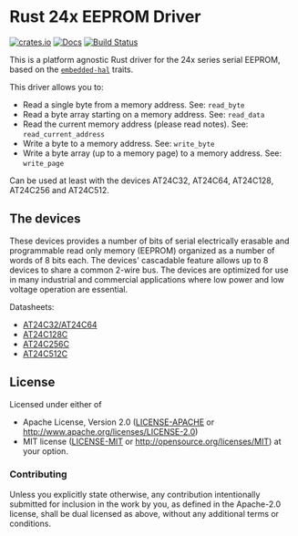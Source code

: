# Rust 24x EEPROM Driver

[![crates.io](https://img.shields.io/crates/v/eeprom24x.svg)](https://crates.io/crates/eeprom24x)
[![Docs](https://docs.rs/eeprom24x/badge.svg)](https://docs.rs/eeprom24x)
[![Build Status](https://travis-ci.org/eldruin/eeprom24x-rs.svg?branch=master)](https://travis-ci.org/eldruin/eeprom24x-rs)

This is a platform agnostic Rust driver for the 24x series serial EEPROM,
based on the [`embedded-hal`] traits.

[`embedded-hal`]: https://github.com/rust-embedded/embedded-hal

This driver allows you to:
- Read a single byte from a memory address. See: `read_byte`
- Read a byte array starting on a memory address. See: `read_data`
- Read the current memory address (please read notes). See: `read_current_address`
- Write a byte to a memory address. See: `write_byte`
- Write a byte array (up to a memory page) to a memory address. See: `write_page`

Can be used at least with the devices AT24C32, AT24C64, AT24C128, AT24C256 and AT24C512.

## The devices
These devices provides a number of bits of serial electrically erasable and
programmable read only memory (EEPROM) organized as a number of words of 8 bits
each. The devices' cascadable feature allows up to 8 devices to share a common
2-wire bus. The devices are optimized for use in many industrial and commercial
applications where low power and low voltage operation are essential.

Datasheets:
- [AT24C32/AT24C64](http://ww1.microchip.com/downloads/en/devicedoc/doc0336.pdf)
- [AT24C128C](http://ww1.microchip.com/downloads/en/DeviceDoc/Atmel-8734-SEEPROM-AT24C128C-Datasheet.pdf)
- [AT24C256C](http://ww1.microchip.com/downloads/en/DeviceDoc/Atmel-8568-SEEPROM-AT24C256C-Datasheet.pdf)
- [AT24C512C](http://ww1.microchip.com/downloads/en/DeviceDoc/Atmel-8720-SEEPROM-AT24C512C-Datasheet.pdf)

## License

Licensed under either of

 * Apache License, Version 2.0 ([LICENSE-APACHE](LICENSE-APACHE) or
   http://www.apache.org/licenses/LICENSE-2.0)
 * MIT license ([LICENSE-MIT](LICENSE-MIT) or
   http://opensource.org/licenses/MIT) at your option.

### Contributing

Unless you explicitly state otherwise, any contribution intentionally submitted
for inclusion in the work by you, as defined in the Apache-2.0 license, shall
be dual licensed as above, without any additional terms or conditions.

